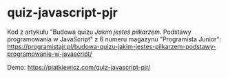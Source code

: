 # quiz-javascript-pjr

Kod z artykułu "Budowa quizu _Jakim jesteś piłkarzem_. Podstawy programowania w JavaScript" z 6 numeru magazynu "Programista Junior": https://programistajr.pl/budowa-quizu-jakim-jestes-pilkarzem-podstawy-programowanie-w-javascript/

Demo: https://piatkiewicz.com/quiz-javascript-pjr/
